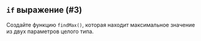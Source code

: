 ## `if` выражение (#3)

Создайте функцию `findMax()`, которая находит максимальное значение из двух параметров целого типа.